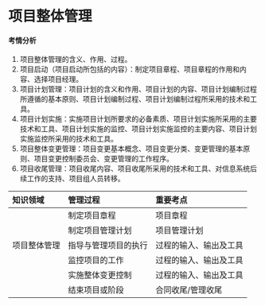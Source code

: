 # 项目整体管理

#### 考情分析

1. 项目整体管理的含义、作用、过程。
2. 项目启动（项目启动所包括的内容）：制定项目章程、项目章程的作用和内容、选择项目经理。
3. 项目计划管理：项目计划的含义和作用、项目计划的内容、项目计划编制过程所遵循的基本原则、项目计划编制过程、项目计划编制过程所采用的技术和工具。
4. 项目计划实施：实施项目计划所要求的必备素质、项目计划实施所采用的主要技术和工具、项目计划实施的监控、项目计划实施监控的主要内容、项目计划实施监控所采用的技术和工具。
5. 项目整体变更管理：项目变更基本概念、项目变更分类、变更管理的基本原则、项目变更控制委员会、变更管理的工作程序。
6. 项目收尾管理：项目收尾内容、项目收尾所采用的技术和工具、对信息系统后续工作的支持、项目组人员转移。

| 知识领域 | 管理过程 | 重要考点 |
| :--- | :--- | :--- |
|  | 制定项目章程 | 项目章程 |
|  | 制定项目管理计划 | 项目管理计划 |
| 项目整体管理 | 指导与管理项目的执行 | 过程的输入、输出及工具 |
|  | 监控项目的工作 | 过程的输入、输出及工具 |
|  | 实施整体变更控制 | 过程的输入、输出及工具 |
|  | 结束项目或阶段 | 合同收尾/管理收尾 |



